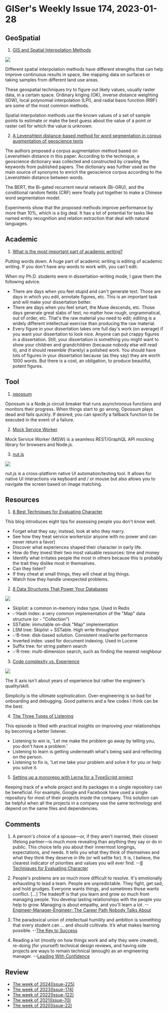 # GISer's Weekly Issue 174, 2023-01-28

## GeoSpatial

1. [GIS and Spatial Interpolation Methods](https://www.gislounge.com/gis-spatial-interpolation-methods/)

![](https://cdn.shortpixel.ai/spai/w_600+q_glossy+ret_img+to_webp/https://www.gislounge.com/wp-content/uploads/2022/10/Visual-spatial-interpolation-GIS.jpg)

Different spatial interpolation methods have different strengths that can help improve continuous results in space, like mapping data on surfaces or taking samples from different land use areas.

These geospatial techniques try to figure out likely values, usually raster data, in a certain space. Ordinary kriging (OK), inverse distance weighting (IDW), local polynomial interpolation (LPI), and radial basis function (RBF) are some of the most common methods.

Spatial interpolation methods use the known values of a set of sample points to estimate or make the best guess about the value of a point or raster cell for which the value is unknown.

2. [A Levenshtein distance-based method for word segmentation in corpus augmentation of geoscience texts](https://www.tandfonline.com/doi/full/10.1080/19475683.2023.2165543)

The authors proposed a corpus augmentation method based on Levenshtein distance in this paper. According to the technique, a geoscience dictionary was collected and constructed by crawling the keywords from published papers. The dictionary was further used as the main source of synonyms to enrich the geoscience corpus according to the Levenshtein distance between words.

The BERT, the Bi-gated recurrent neural network (Bi-GRU), and the conditional random fields (CRF) were finally put together to make a Chinese word segmentation model.

Experiments show that the proposed methods improve performance by more than 10%, which is a big deal. It has a lot of potential for tasks like named entity recognition and relation extraction that deal with natural languages.

## Academic

1. [What is the most important part of academic writing?](https://qr.ae/prkHia)

Putting words down. A huge part of academic writing is editing of academic writing. If you don't have any words to work with, you can't edit.

When my Ph.D. students were in dissertation-writing mode, I gave them the following advice.

- There are days when you feel stupid and can't generate text. Those are days in which you edit, annotate figures, etc. This is an important task and will make your dissertation better.
- There are days when you feel smart, the Muse descends, etc. Those days generate great slabs of text, no matter how rough, ungrammatical, out of order, etc. That's the raw material you need to edit; editing is a widely different intellectual exercise than producing the raw material.
- Every figure in your dissertation takes one full day's work (on average) if you want your dissertation to look nice. Anyone can put crappy figures in a dissertation. Still, your dissertation is something you might want to show your children and grandchildren (because nobody else will read it), and it should resemble (frankly) a polished work. You should have lots of figures in your dissertation because (as they say) they are worth 1000 words. But there is a cost, an obligation, to produce beautiful, potent figures.

## Tool

1. [opossum](https://github.com/nodeshift/opossum)

Opossum is a Node.js circuit breaker that runs asynchronous functions and monitors their progress. When things start to go wrong, Opossum plays dead and fails quickly. If desired, you can specify a fallback function to be executed in the event of a failure.

2. [Mock Service Worker](https://github.com/mswjs/msw)

Mock Service Worker (MSW) is a seamless REST/GraphQL API mocking library for browsers and Node.js.

3. [nut.js](https://github.com/nut-tree/nut.js)

![](https://camo.githubusercontent.com/55f103130421151d2ebaf7134223f073b8476e537084c5187812f8e5f430d8e0/68747470733a2f2f696d672e796f75747562652e636f6d2f76692f4d704979554a6e555f426b2f312e6a7067)

nut.js is a cross-platform native UI automation/testing tool. It allows for native UI interactions via keyboard and / or mouse but also allows you to navigate the screen based on image matching.

## Resources

1. [8 Best Techniques for Evaluating Character](https://tedgioia.substack.com/p/my-8-best-techniques-for-evaluating)

This blog introduces eight tips for assessing people you don't know well.

- Forget what they say; instead, look at who they marry.
- See how they treat service workers(or anyone with no power and can never return a favor)
- Discover what experiences shaped their character in early life.
- How do they invest their two most valuable resources: time and money
- Identify what irritates people the most in others because this is probably the trait they dislike most in themselves.
- Can they listen?
- If they cheat at small things, they will cheat at big things.
- Watch how they handle unexpected problems.

2. [8 Data Structures That Power Your Databases](https://blog.bytebytego.com/p/ep-43-8-data-structures-that-power)

![](https://substackcdn.com/image/fetch/w_1456,c_limit,f_webp,q_auto:good,fl_progressive:steep/https%3A%2F%2Fsubstack-post-media.s3.amazonaws.com%2Fpublic%2Fimages%2F38f892f0-81f6-41b9-9227-4d6bfa66f9eb_1474x1536.jpeg)

- Skiplist: a common in-memory index type. Used in Redis
- ✅Hash index: a very common implementation of the "Map" data structure (or - "Collection")
- SSTable: immutable on-disk "Map" implementation
- LSM tree: Skiplist + SSTable. High write throughput
- ✅B-tree: disk-based solution. Consistent read/write performance
- Inverted index: used for document indexing. Used in Lucene
- Suffix tree: for string pattern search
- ✅R-tree: multi-dimension search, such as finding the nearest neighbour

3. [Code complexity vs. Experience](https://twitter.com/alexxubyte/status/1619013629772435457?cxt=HHwWgsDQkbCU8vcsAAAA)

![](https://substackcdn.com/image/fetch/w_1456,c_limit,f_webp,q_auto:good,fl_progressive:steep/https%3A%2F%2Fsubstack-post-media.s3.amazonaws.com%2Fpublic%2Fimages%2F330a7f50-7697-45e3-bdc0-dc1aba78e969_1375x1072.jpeg)

The X axis isn't about years of experience but rather the engineer's quality/skill.

Simplicity is the ultimate sophistication. Over-engineering is so bad for onboarding and debugging. Good patterns and a few codes I think can be the best.

4. [The Three Types of Listening](https://fs.blog/knowledge-project-podcast-transcripts/carolyn-coughlin-157/)

This episode is filled with practical insights on improving your relationships by becoming a better listener.

- Listening to win is, 'Let me make the problem go away by telling you, you don't have a problem.'
- Listening to learn is getting underneath what's being said and reflecting on the person.
- Listening to fix is, 'Let me take your problem and solve it for you or help you solve it.

5. [Setting up a monorepo with Lerna for a TypeScript project](https://blog.logrocket.com/setting-up-monorepo-with-lerna-typescript/)

Keeping track of a whole project and its packages in a single repository can be beneficial. For example, Google and Facebook have used a single repository for most of their projects inside the company. This solution can be helpful when all the projects in a company use the same technology and depend on the same files and dependencies.

## Comments

1. A person's choice of a spouse—or, if they aren't married, their closest lifelong partner—is much more revealing than anything they say or do in public. This choice tells you about their innermost longings, expectations, and needs. It tells you what they think of themselves and what they think they deserve in life (or will settle for). It is, I believe, the clearest indicator of priorities and values you will ever find.
   --[8 Techniques for Evaluating Character](https://tedgioia.substack.com/p/my-8-best-techniques-for-evaluating)

2. People's problems are so much more difficult to resolve. It's emotionally exhausting to lead a team. People are unpredictable. They fight, get sad, and hold grudges. Everyone wants things, and sometimes those wants conflict. [...] The tradeoff is that you learn and grow so much from managing people. You develop lasting relationships with the people you help to grow. Managing is about empathy, and you'll learn a lot.
   --[Engineer-Manager-Engineer: The Career Path Nobody Talks About](https://medium.com/developer-purpose/engineer-manager-engineer-the-career-path-nobody-talks-about-238bc775dd13)

3. The paradoxical union of intellectual humility and ambition is something that every student can … and should cultivate. It’s what makes learning possible.
   --[The Key to Success](https://www.nytimes.com/2023/01/03/opinion/college-learning-students-success.html?unlocked_article_code=F3f26z22714tBrMI8BXaTkTAkVba0pX7JIor01URH6hLh-DffAxp2iF8G9bgqcngbCfA7RKwGOV5H_Gkv8R5BFc9-H7Z906Z2Az1NOcrYXqbp4DzbcorMvAGYRVNVa2JDEkrg6xt-YVfX3_JFS0NvV575syeVi1lvUKr_e6RW8-QsATzN2x4Boaz2k7yGLOMCcodOTTO81eyqEnjxvh8-upwHrTPklgEmCMOGHCDx9PX2g1E3IvnQIz6apaCfYLjfFQ1eKlO2Wc5BpwI9dMIebHClW9SYrSS_B3x-5tEk-iibC5hqNEagml2-oLUDT4_chIbD6yWqh2H567R30RQH0EMmIm3aaoWA9YD)

4. Reading a lot (mostly on how things work and why they were created), re-doing (for yourself) technical design reviews, and having side projects are ways to remain technical (enough) as an engineering manager.
   --[Leading With Confidence](https://softwareleadweekly.com/issues/531)

## Review

- [The week of 2024(Issue-225)](../2024/issue-225.md)
- [The week of 2023(Issue-174)](../2023/issue-174.md)
- [The week of 2022(Issue-122)](../2022/issue-122.md)
- [The week of 2021(Issue-70)](../2021/issue-70.md)
- [The week of 2020(Issue-22)](../2020/issue-22.md)
